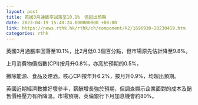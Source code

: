 ```yaml
---
layout: post
title: 英國3月通脹率回落至10.1%　但超出預期
date: 2023-04-19 15:40:24.000000000 +08:00
link: https://news.rthk.hk/rthk/ch/component/k2/1696930-20230419.htm
categories: rthk
---
```


英國3月通脹率回落至10.1%，比2月低0.3個百分點，但市場原先估計降至9.8%。

上月消費物價指數(CPI)按月升0.8%，亦高於預期的0.5%。

撇除能源、食品及煙酒，核心CPI按年升6.2%，按月升0.9%，均超出預期。

英國近期經濟數據好壞參半，薪酬增長強於預期，但調查顯示企業面對的成本及銷售價格壓力有所降溫。市場預期，英倫銀行下月加息機會約80%。
